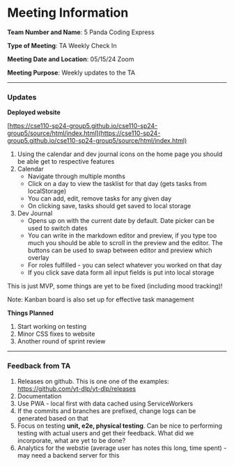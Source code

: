 # Meeting Information
**Team Number and Name**: 5 Panda Coding Express

**Type of Meeting**: TA Weekly Check In

 **Meeting Date and Location**: 05/15/24 Zoom

**Meeting Purpose**: Weekly updates to the TA

---
### Updates

**Deployed website**

[https://cse110-sp24-group5.github.io/cse110-sp24-group5/source/html/index.html](https://cse110-sp24-group5.github.io/cse110-sp24-group5/source/html/index.html)

1. Using the calendar and dev journal icons on the home page you should be able get to respective features
2. Calendar
    - Navigate through multiple months
    - Click on a day to view the tasklist for that day (gets tasks from localStorage)
    - You can add, edit, remove tasks for any given day
    - On clicking save, tasks should get saved to local storage
3. Dev Journal
    - Opens up on with the current date by default. Date picker can be used to switch dates
    - You can write in the markdown editor and preview, if you type too much you should be able to scroll in the preview and the editor. The buttons can be used to swap between editor and preview which overlay
    - For roles fulfilled - you can select whatever you worked on that day
    - If you click save data form all input fields is put into local storage

This is just MVP, some things are yet to be fixed (including mood tracking)!

Note: Kanban board is also set up for effective task management

**Things Planned**

1. Start working on testing
2. Minor CSS fixes to website
3. Another round of sprint review

---
### Feedback from TA

1. Releases on github. This is one one of the examples: https://github.com/yt-dlp/yt-dlp/releases
2. Documentation
3. Use PWA - local first with data cached using ServiceWorkers
4. If the commits and branches are prefixed, change logs can be generated based on that
5. Focus on testing **unit, e2e, physical testing**. Can be nice to performing testing with actual users and get their feedback. What did we incorporate, what are yet to be done?
6. Analytics for the webstie (average user has notes this long, time spent) - may need a backend server for this

